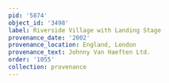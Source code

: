 ```yaml
---
pid: '5874'
object_id: '3498'
label: Riverside Village with Landing Stage
provenance_date: '2002'
provenance_location: England, London
provenance_text: Johnny Van Haeften Ltd.
order: '1055'
collection: provenance
---
```

